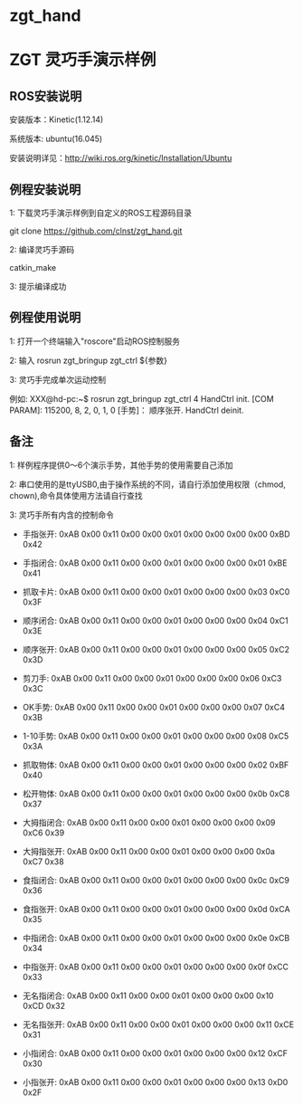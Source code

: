 # zgt_hand
ZGT 灵巧手演示样例
=============

## ROS安装说明

安装版本：Kinetic(1.12.14)

系统版本: ubuntu(16.045)

安装说明详见：http://wiki.ros.org/kinetic/Installation/Ubuntu

## 例程安装说明
1: 下载灵巧手演示样例到自定义的ROS工程源码目录

git clone https://github.com/clnst/zgt_hand.git

2: 编译灵巧手源码

catkin_make

3: 提示编译成功


## 例程使用说明

1: 打开一个终端输入"roscore"启动ROS控制服务

2: 输入 rosrun zgt_bringup zgt_ctrl ${参数}

3: 灵巧手完成单次运动控制

  例如:
      XXX@hd-pc:~$ rosrun zgt_bringup zgt_ctrl 4
      HandCtrl init.
      [COM PARAM]: 115200, 8, 2, 0, 1, 0
      [手势]： 顺序张开.
      HandCtrl deinit.


## 备注
1: 样例程序提供0～6个演示手势，其他手势的使用需要自己添加

2: 串口使用的是ttyUSB0,由于操作系统的不同，请自行添加使用权限（chmod, chown),命令具体使用方法请自行查找

3: 灵巧手所有内含的控制命令

  - 手指张开:     0xAB 0x00 0x11 0x00 0x00 0x01 0x00 0x00 0x00 0x00 0xBD 0x42
  
  - 手指闭合:     0xAB 0x00 0x11 0x00 0x00 0x01 0x00 0x00 0x00 0x01 0xBE 0x41
  
  - 抓取卡片:     0xAB 0x00 0x11 0x00 0x00 0x01 0x00 0x00 0x00 0x03 0xC0 0x3F
  
  - 顺序闭合:     0xAB 0x00 0x11 0x00 0x00 0x01 0x00 0x00 0x00 0x04 0xC1 0x3E
  
  - 顺序张开:     0xAB 0x00 0x11 0x00 0x00 0x01 0x00 0x00 0x00 0x05 0xC2 0x3D
  
  - 剪刀手:      0xAB 0x00 0x11 0x00 0x00 0x01 0x00 0x00 0x00 0x06 0xC3 0x3C
  
  - OK手势:      0xAB 0x00 0x11 0x00 0x00 0x01 0x00 0x00 0x00 0x07 0xC4 0x3B
  
  - 1-10手势:    0xAB 0x00 0x11 0x00 0x00 0x01 0x00 0x00 0x00 0x08 0xC5 0x3A
  
  - 抓取物体:     0xAB 0x00 0x11 0x00 0x00 0x01 0x00 0x00 0x00 0x02 0xBF 0x40
  
  - 松开物体:     0xAB 0x00 0x11 0x00 0x00 0x01 0x00 0x00 0x00 0x0b 0xC8 0x37
  
  - 大拇指闭合:   0xAB 0x00 0x11 0x00 0x00 0x01 0x00 0x00 0x00 0x09 0xC6 0x39
  
  - 大拇指张开:   0xAB 0x00 0x11 0x00 0x00 0x01 0x00 0x00 0x00 0x0a 0xC7 0x38
  
  - 食指闭合:     0xAB 0x00 0x11 0x00 0x00 0x01 0x00 0x00 0x00 0x0c 0xC9 0x36
  
  - 食指张开:     0xAB 0x00 0x11 0x00 0x00 0x01 0x00 0x00 0x00 0x0d 0xCA 0x35
  
  - 中指闭合:     0xAB 0x00 0x11 0x00 0x00 0x01 0x00 0x00 0x00 0x0e 0xCB 0x34
  
  - 中指张开:     0xAB 0x00 0x11 0x00 0x00 0x01 0x00 0x00 0x00 0x0f 0xCC 0x33
  
  - 无名指闭合:   0xAB 0x00 0x11 0x00 0x00 0x01 0x00 0x00 0x00 0x10 0xCD 0x32
  
  - 无名指张开:   0xAB 0x00 0x11 0x00 0x00 0x01 0x00 0x00 0x00 0x11 0xCE 0x31
  
  - 小指闭合:     0xAB 0x00 0x11 0x00 0x00 0x01 0x00 0x00 0x00 0x12 0xCF 0x30
  
  - 小指张开:     0xAB 0x00 0x11 0x00 0x00 0x01 0x00 0x00 0x00 0x13 0xD0 0x2F
  


   

